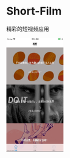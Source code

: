 # Short-Film
精彩的短视频应用


<div align=left><img width="150" height="300" src="https://github.com/Zomfice/Short-Film/blob/master/source/short-film.gif"/></div>
